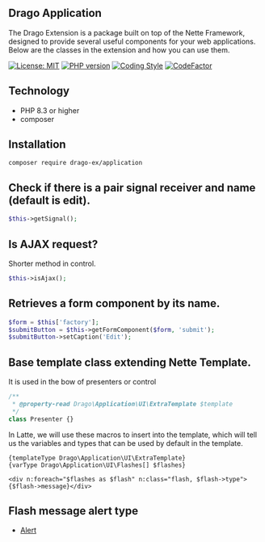 ## Drago Application
The Drago Extension is a package built on top of the Nette Framework, designed to provide several useful
components for your web applications. Below are the classes in the extension and how you can use them.

[![License: MIT](https://img.shields.io/badge/License-MIT-yellow.svg)](https://raw.githubusercontent.com/drago-ex/application/master/license.md)
[![PHP version](https://badge.fury.io/ph/drago-ex%2Fapplication.svg)](https://badge.fury.io/ph/drago-ex%2Fapplication)
[![Coding Style](https://github.com/drago-ex/application/actions/workflows/coding-style.yml/badge.svg)](https://github.com/drago-ex/application/actions/workflows/coding-style.yml)
[![CodeFactor](https://www.codefactor.io/repository/github/drago-ex/application/badge)](https://www.codefactor.io/repository/github/drago-ex/application)

## Technology
- PHP 8.3 or higher
- composer

## Installation
```
composer require drago-ex/application
```

## Check if there is a pair signal receiver and name (default is edit).
```php
$this->getSignal();
```

## Is AJAX request?
Shorter method in control.
```php
$this->isAjax();
```

## Retrieves a form component by its name.
```php
$form = $this['factory'];
$submitButton = $this->getFormComponent($form, 'submit');
$submitButton->setCaption('Edit');
```

## Base template class extending Nette Template.
It is used in the bow of presenters or control
```php
/**
 * @property-read Drago\Application\UI\ExtraTemplate $template
 */
class Presenter {}
```

In Latte, we will use these macros to insert into the template, which will tell us the
variables and types that can be used by default in the template.
```latte
{templateType Drago\Application\UI\ExtraTemplate}
{varType Drago\Application\UI\Flashes[] $flashes}

<div n:foreach="$flashes as $flash" n:class="flash, $flash->type">{$flash->message}</div>
```

## Flash message alert type
- [Alert](https://github.com/drago-ex/application/blob/master/src/Drago/Application/UI/Alert.php)
